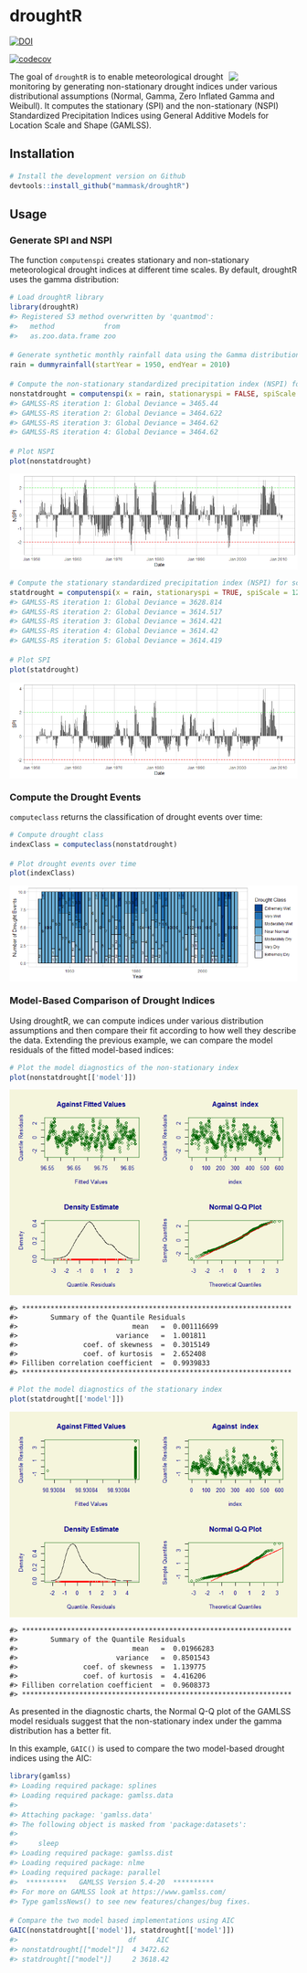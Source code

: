 droughtR
================

<!-- badges: start -->

[![DOI](https://zenodo.org/badge/398032827.svg)](https://zenodo.org/doi/10.5281/zenodo.10009276)

[![codecov](https://codecov.io/gh/mammask/droughtR/graph/badge.svg?token=WYHK9P2NXP)](https://codecov.io/gh/mammask/droughtR)

<img src="https://raw.githubusercontent.com/mammask/droughtR/main/man/figures/droughtR-2.png" align = "right" width = 120/>

The goal of `droughtR` is to enable meteorological drought monitoring by
generating non-stationary drought indices under various distributional
assumptions (Normal, Gamma, Zero Inflated Gamma and Weibull). It
computes the stationary (SPI) and the non-stationary (NSPI) Standardized
Precipitation Indices using General Additive Models for Location Scale
and Shape (GAMLSS).

<!-- Since drought indices are mainly used in forecasting applications, `droughtR` computes potential biases introduced during the model building process due to incorrect computation of the index. -->

## Installation

``` r
# Install the development version on Github
devtools::install_github("mammask/droughtR")
```

## Usage

### Generate SPI and NSPI

The function `computenspi` creates stationary and non-stationary
meteorological drought indices at different time scales. By default,
droughtR uses the gamma distribution:

``` r
# Load droughtR library
library(droughtR)
#> Registered S3 method overwritten by 'quantmod':
#>   method            from
#>   as.zoo.data.frame zoo

# Generate synthetic monthly rainfall data using the Gamma distribution
rain = dummyrainfall(startYear = 1950, endYear = 2010)

# Compute the non-stationary standardized precipitation index (NSPI) for scale 12 using GAMLSS
nonstatdrought = computenspi(x = rain, stationaryspi = FALSE, spiScale = 12, dist = 'gamma')
#> GAMLSS-RS iteration 1: Global Deviance = 3465.44 
#> GAMLSS-RS iteration 2: Global Deviance = 3464.622 
#> GAMLSS-RS iteration 3: Global Deviance = 3464.62 
#> GAMLSS-RS iteration 4: Global Deviance = 3464.62

# Plot NSPI
plot(nonstatdrought)
```

<img src="README_figs/README-unnamed-chunk-3-1.png" style="display: block; margin: auto;" />

``` r
# Compute the stationary standardized precipitation index (NSPI) for scale 12 using GAMLSS and the weibull distribution
statdrought = computenspi(x = rain, stationaryspi = TRUE, spiScale = 12, dist = 'weibull')
#> GAMLSS-RS iteration 1: Global Deviance = 3628.814 
#> GAMLSS-RS iteration 2: Global Deviance = 3614.517 
#> GAMLSS-RS iteration 3: Global Deviance = 3614.421 
#> GAMLSS-RS iteration 4: Global Deviance = 3614.42 
#> GAMLSS-RS iteration 5: Global Deviance = 3614.419

# Plot SPI 
plot(statdrought)
```

<img src="README_figs/README-unnamed-chunk-4-1.png" style="display: block; margin: auto;" />

### Compute the Drought Events

`computeclass` returns the classification of drought events over time:

``` r
# Compute drought class
indexClass = computeclass(nonstatdrought)

# Plot drought events over time
plot(indexClass)
```

<img src="README_figs/README-unnamed-chunk-5-1.png" style="display: block; margin: auto;" />

### Model-Based Comparison of Drought Indices

Using droughtR, we can compute indices under various distribution
assumptions and then compare their fit according to how well they
describe the data. Extending the previous example, we can compare the
model residuals of the fitted model-based indices:

``` r
# Plot the model diagnostics of the non-stationary index 
plot(nonstatdrought[['model']])
```

<img src="README_figs/README-unnamed-chunk-6-1.png" style="display: block; margin: auto;" />

    #> ******************************************************************
    #>        Summary of the Quantile Residuals
    #>                            mean   =  0.001116699 
    #>                        variance   =  1.001811 
    #>                coef. of skewness  =  0.3015149 
    #>                coef. of kurtosis  =  2.652408 
    #> Filliben correlation coefficient  =  0.9939833 
    #> ******************************************************************

``` r
# Plot the model diagnostics of the stationary index 
plot(statdrought[['model']])
```

<img src="README_figs/README-unnamed-chunk-7-1.png" style="display: block; margin: auto;" />

    #> ******************************************************************
    #>        Summary of the Quantile Residuals
    #>                            mean   =  0.01966283 
    #>                        variance   =  0.8501543 
    #>                coef. of skewness  =  1.139775 
    #>                coef. of kurtosis  =  4.416206 
    #> Filliben correlation coefficient  =  0.9608373 
    #> ******************************************************************

As presented in the diagnostic charts, the Normal Q-Q plot of the GAMLSS
model residuals suggest that the non-stationary index under the gamma
distribution has a better fit.

In this example, `GAIC()` is used to compare the two model-based drought
indices using the AIC:

``` r
library(gamlss)
#> Loading required package: splines
#> Loading required package: gamlss.data
#> 
#> Attaching package: 'gamlss.data'
#> The following object is masked from 'package:datasets':
#> 
#>     sleep
#> Loading required package: gamlss.dist
#> Loading required package: nlme
#> Loading required package: parallel
#>  **********   GAMLSS Version 5.4-20  **********
#> For more on GAMLSS look at https://www.gamlss.com/
#> Type gamlssNews() to see new features/changes/bug fixes.

# Compare the two model based implementations using AIC
GAIC(nonstatdrought[['model']], statdrought[['model']])
#>                           df     AIC
#> nonstatdrought[["model"]]  4 3472.62
#> statdrought[["model"]]     2 3618.42
```

<!-- #### Data Split -->
<!-- The `oossplit` function splits the data into train, validation and test sets: -->
<!-- ```{r, eval=TRUE} -->
<!-- # Split the rainfall series into training validation and test set: -->
<!-- rain = oossplit(x = rain, trainratio = 0.6, validationratio = 0.2, testratio = 0.2) -->
<!-- print(rain) -->
<!-- ``` -->
<!-- #### Bias measurement -->
<!-- When the Standardized Precipitation Index is calculated as part of a forecasting task it introduces biases in the training data. This is mainly observed when the index is computed using the entire data, prior to model validation, and this violates some of the fundamental principles of time series forecasting theory [@mammas2021characterization]. -->
<!-- In this section, the amount of bias introduced to the training data is quantified by measuring the number of miss-classifications when two computational approaches are followed: 1) SPI is computed using the training data only; this is called a "Bias Corrected" computation and 2) SPI is computed using the entire data; this is called a "Bias Induced" computation.  -->
<!-- Bias is measured by computing the number of miss-classifications in the training data due to the incorrect computation of the index. -->
<!-- ```{r, eval=TRUE, fig.height=3, fig.width=8, fig.align='center'} -->
<!-- # Generate synthetic monthly rainfall data using the Gamma distribution -->
<!-- rain = dummyrainfall(startYear = 1950, endYear = 2010) -->
<!-- # Compute bias -->
<!-- bias = measurebias(x = rain, trainratio = 0.6, validationratio = 0.2, testratio = 0.2, stationaryspi = TRUE, spiscale = 12, dist = 'normal') -->
<!-- bias -->
<!-- ``` -->
<!-- ### References -->
<!-- #### Bias Corrected auto.arima -->
<!-- In this section, we perform out-of-sample validation using a bias corrected auto.arima to forecast the Standardized Precipitation Index (SPI). An additional parameter is introduced to forecast::auto.arima and requires fitting a S-ARIMA model: -->
<!-- ```{r, eval=TRUE, fig.height=3, fig.width=5} -->
<!-- # out-of-sample validation using a bias corrected auto.arima -->
<!-- model = bcautoarima(x = rain, -->
<!--                     trainratio = 0.8, -->
<!--                     validationratio = 0.0, -->
<!--                     testratio = 0.2, -->
<!--                     stationaryspi = TRUE, -->
<!--                     spiscale = 12, -->
<!--                     seasonal = TRUE) -->
<!-- ``` -->
<!-- The model returns a set of diagnostics and analytical outcomes, including the model description, diagnostics plots and actual vs. predicted forecasts: -->
<!-- ```{r, eval=TRUE, fig.height=3, fig.width=5, echo = TRUE} -->
<!-- # Return the model description -->
<!-- model[['Diagnostics']][['Model Description']] -->
<!-- # Return R2 score in the test set -->
<!-- model[['Diagnostics']][['R2 Score Test']] -->
<!-- ``` -->
<!-- Actual vs. predicted SPI in the test set: -->
<!-- ```{r, eval=TRUE, fig.height=3, fig.width=5, echo = TRUE} -->
<!-- model[['Diagnostics']][['Actual vs Predicted Test']] -->
<!-- ``` -->
<!-- Additional models are developed and can be found here: -->
<!-- * Bias induced auto.arima -->
<!-- * Bias corrected modwt auto.arima -->
